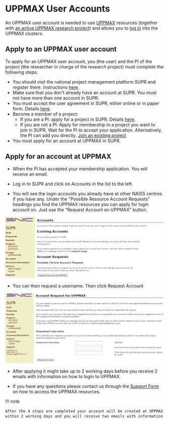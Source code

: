 # UPPMAX User Accounts

An UPPMAX user account is needed to use [UPPMAX](../cluster_guides/uppmax.md)
resources (together with [an active UPPMAX research project](project.md))
and allows you to [log in](login.md) into the UPPMAX clusters.

## Apply to an UPPMAX user account

To apply for an UPPMAX user account, you (the user)
and the PI of the project (the researcher
in charge of the research project) must complete the following steps:

- You should visit the national project management platform SUPR and register there. Instructions [here](supr_register.md).
- Make sure that you don't already have an account at SUPR.
  You must not have more than one account in SUPR.
- You must accept the user agreement in SUPR, either online or in paper form. Details [here](supr_register.md#accept-the-user-agreement).
- Become a member of a project:
    - If you are a PI: apply for a project in SUPR. Details [here](project_apply.md#applying-for-an-uppmax-project-pi).
    - If you are not a PI: Apply for membership in a project you want to join in SUPR, Wait for the PI to accept your application. Alternatively, the PI can add you directly. [Join an existing project](join_existing_project.md)
- You must apply for an account at UPPMAX in SUPR.

## Apply for an account at UPPMAX

- When the PI has accepted your membership application. You will receive an email.
- Log in to SUPR and click on Accounts in the list to the left.

- You will see the login accounts you already have at other NAISS centres if you have any. Under the "Possible Resource Account Requests" headings you find the UPPMAX resources you can apply for login account on. Just use the "Request Account on UPPMAX" button.

![Accounts](./img/accounts.jpg)

- You can then request a username. Then click Request Account

![Accounts](./img/request_account.jpg)

- After applying it might take up to 2 working days before you receive 2 emails with information on how to login to UPPMAX.

- If you have any questions please contact us through the [Support Form](https://supr.naiss.se/support/) on how to access the UPPMAX resources.

!!! note

    After the 4 steps are completed your account will be created at UPPMAX within 2 working days and you will receive two emails with information

